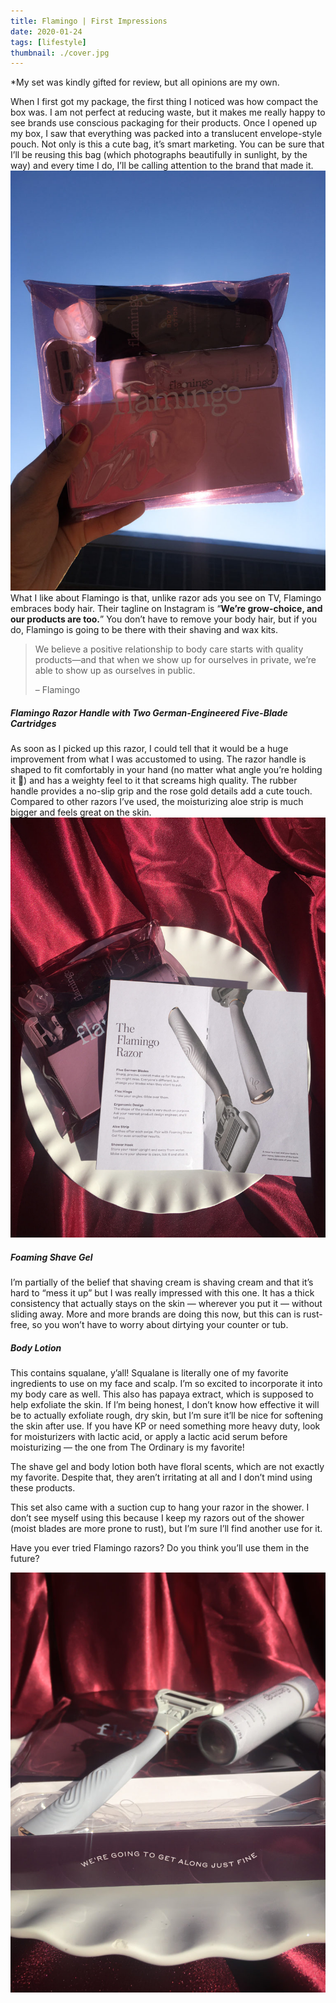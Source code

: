 ```yaml
---
title: Flamingo | First Impressions
date: 2020-01-24
tags: [lifestyle]
thumbnail: ./cover.jpg
---
```

*My set was kindly gifted for review, but all opinions are my own. 

When I first got my package, the first thing I noticed was how compact the box was. I am not perfect at reducing waste, but it makes me really happy to see brands use conscious packaging for their products. Once I opened up my box, I saw that everything was packed into a translucent envelope-style pouch. Not only is this a cute bag, it’s smart marketing. You can be sure that I’ll be reusing this bag (which photographs beautifully in sunlight, by the way) and every time I do, I’ll be calling attention to the brand that made it. 
![](./sun.jpg)
What I like about Flamingo is that, unlike razor ads you see on TV, Flamingo embraces body hair. Their tagline on Instagram is “**We’re grow-choice, and our products are too.**” You don’t have to remove your body hair, but if you do, Flamingo is going to be there with their shaving and wax kits. 

>We believe a positive relationship to body care starts with quality products—and that when we show up for ourselves in private, we’re able to show up as ourselves in public.
>
>– Flamingo 

##### Flamingo Razor Handle with Two German-Engineered Five-Blade Cartridges

As soon as I picked up this razor, I could tell that it would be a huge improvement from what I was accustomed to using. The razor handle is shaped to fit comfortably in your hand (no matter what angle you’re holding it 👀) and has a weighty feel to it that screams high quality. The rubber handle provides a no-slip grip and the rose gold details add a cute touch. Compared to other razors I’ve used, the moisturizing aloe strip is much bigger and feels great on the skin. 
![](./top.jpg)

##### Foaming Shave Gel

I’m partially of the belief that shaving cream is shaving cream and that it’s hard to “mess it up” but I was really impressed with this one. It has a thick consistency that actually stays on the skin — wherever you put it — without sliding away. More and more brands are doing this now, but this can is rust-free, so you won’t have to worry about dirtying your counter or tub. 

##### Body Lotion

This contains squalane, y’all! Squalane is literally one of my favorite ingredients to use on my face and scalp. I’m so excited to incorporate it into my body care as well. This also has papaya extract, which is supposed to help exfoliate the skin. If I’m being honest, I don’t know how effective it will be to actually exfoliate rough, dry skin, but I’m sure it’ll be nice for softening the skin after use. If you have KP or need something more heavy duty, look for moisturizers with lactic acid, or apply a lactic acid serum before moisturizing — the one from The Ordinary is my favorite!

The shave gel and body lotion both have floral scents, which are not exactly my favorite. Despite that, they aren’t irritating at all and I don’t mind using these products. 

This set also came with a suction cup to hang your razor in the shower. I don’t see myself using this because I keep my razors out of the shower (moist blades are more prone to rust), but I’m sure I’ll find another use for it. 

Have you ever tried Flamingo razors? Do you think you’ll use them in the future?

![](./front.jpg)
